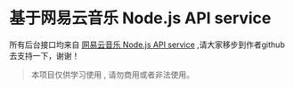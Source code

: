 # 基于网易云音乐 Node.js API service  
所有后台接口均来自 [网易云音乐 Node.js API service](https://binaryify.github.io/NeteaseCloudMusicApi/#/) ,请大家移步到作者github去支持一下，谢谢！


> 本项目仅供学习使用 , 请勿商用或者非法使用。